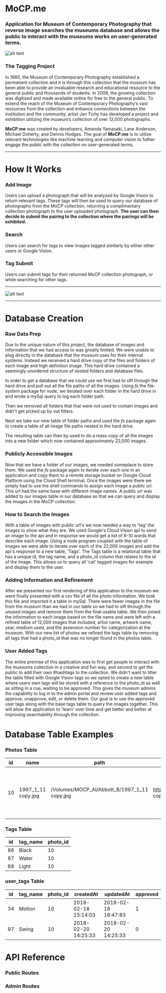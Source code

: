 # MoCP.me

### Application for Museum of Contemporary Photography that reverse image searches the museums database and allows the public to interact with the museums works on user-generated terms.

![alt text](/readme_ref/mocp_me_visual.jpg?raw=true "The App") 

### The Tagging Project
In 1980, the Museum of Contemporary Photography established a permanent collection and it is through this collection that the museum has been able to provide an invaluable research and educational resource to the general public and thousands of students. In 2009, the growing collection was digitized and made available online for free to the general public. To extend the reach of the Museum of Contemporary Photography’s vast resources from the collection and enhance connections between the institution and the community, artist Jan Tichy has developed a project and exhibition utilizing the museum’s collection of over 12,000 photographs.

<b>MoCP.me</b> was created by developers, Amanda Yamasaki, Lane Anderson, Michael Doherty, and Dennis Hodges.  The goal of <b>MoCP.me</b> is to utilize relevant technologies like machine learning and computer vision to futher engage the public with the collection on user-generated terms.

---

# How It Works
### Add Image
Users can upload a photograph that will be analyzed by Google Vision to return relevant tags. These tags will then be used to query our database of photographs from the MoCP collection, returning a complimentary collection photograph to the user uploaded photograph.  <b>The user can then decide to submit the pairing to the collection where the pairings will be exhibited.</b>

### Search
Users can search for tags to view images tagged similarly by either other users or Google Vision. 

### Tag Submit
Users can submit tags for their returned MoCP collection photograph, or while searching for other tags.  

---

![alt text](/readme_ref/mocp_data_flow.jpg?raw=true "The App") 

---

# Database Creation
### Raw Data Prep
Due to the unique nature of this project, the database of images and information that we had access to was greatly limited. We were unable to plug directly in the database that the museum uses for their internal systems. Instead we received a hard drive copy of the files and folders of each image and high definition image. This hard drive contained a seemingly unordered structure of nested folders and database files.

In order to get a database that we could use we first had to sift through the hard drive and pull out all the file paths of all the images. Using *fs* the file-system package for node, we iterated over each folder in the hard drive in and wrote a mySql query to log each folder path.

Then we removed all folders that that were not used to contain images and didn't get picked up by out filters. 

Next we take our new table of folder paths and used the *fs* package again to create a table of all image file paths nested in the hard drive.

The resulting table can then by used to do a mass copy of all the images into a new folder which now contained approximately 22,000 images.

### Publicly Accessible Images
Now that we have a folder of our images, we needed someplace to store them. We used the *fs* package again to iterate over each one in an application and copy them to a remote storage bucket on Google Cloud Platform using the Cloud Shell terminal. Once the images were there we simply had to use the shell commands to assign each image a public url. This url had the same base with different image names. A public url was added to our images table in our database so that we can query and display the images in the MoCP collection.

### How to Search the Images
With a table of images with public url's we now needed a way to 'tag' the images to show what they are. We used Google's Cloud Vision api to send an image to the api and in response we would get a list of 8-10 words that describe each image. Using a node program coupled with the table of images we were able to iterate over each of the 22,000 images and add the api's response to a new table, 'Tags'. The Tags table is a relational table that has a unique id, the tag name, and a photo_id column that relates to the id of the image. This allows us to query all 'cat' tagged images for example and display them to the user.

### Adding Information and Refinement
After we presented our first rendering of this application to the museum we were finally presented with a csv file of all the photo information. We took this file and imported it a table in mySql. There were fewer images in the file from the museum than we had in our table so we had to sift through the unused images and remove them from the final usable table. We then joined the information to each image based on the file name and were left with a refined table of 12,000 images that included; artist name, artwork name, year, medium used, and the assension number for categorization at the museum. With our new list of photos we refined the tags table by removing all tags that had a photo_id that was no longer found in the photos table.

### User Added Tags
The entire premise of this application was to first get people to interact with the museums collection in a creative and fun way, and second to get the public to add their own #hashtags to the collection. We didn't want to litter the table filled with Google Vision tags so we opted to create a new table where users own tags will be stored with a reference to the photo_id as well as sitting in a cue, waiting to be approved. This gives the museum admins the capability to log in to the admin portal and review user added tags and approve, unapprove, edit, or delete them. Our goal is to use the approved user tags along with the base tags table to query the images together. This will allow the application to 'learn' over time and get better and better at improving searchability through the collection.


# Database Table Examples

### Photos Table
| id    | name      | path          | web_path              | artist_id | artist    | title         | year      | medium        | dimensions        | accession_num     | file_name         |
| ----- | --------- | ------------- | --------------------- | --------- | --------- | ------------- | --------- | ------------- | ----------------- | ----------------- | ----------------- |
| 10    | 1997_1_11 copy.jpg | /Volumes/MOCP_AI/Abbott_B/1997_1_11 copy.jpg | https://storage.googleapis.com/mocp_images/MOCP_IMAGES/1997_1_11 copy.jpg | 33 | Abbott, Berenice | Collision of Two Balls, from The Science Pictures portfolio | 1958-1961; printed 1982 | Gelatin silver print | board: 30 in x 24 in; image/paper: 18 5/8 in x 15 1/2 in; paper: 18 5/8 in x 15 7/16 in | 1997:1.11 | 1997_1_11 copy.jpg |

### Tags Table
| id    | tag_name          | photo_id  |
| ----- | ----------------- | --------- |
| 86    | Black             | 10        |
| 87    | Water             | 10        |
| 88    | Light             | 10        |

### user_tags Table
| id    | tag_name          | photo_id  | createdAt             | updatedAt             | approved  |
| ----- | ----------------- | --------- | --------------------- | --------------------- | --------- |
| 34    | Motion            | 10        | 2018-02-18 15:14:03   | 2018-02-18 16:47:83   | 1         |
| 97    | Swing             | 10        | 2018-02-20 14:25:33   | 2018-02-20 14:25:33   | 0         |


# API Reference

### Public Routes
### 

### Admin Routes